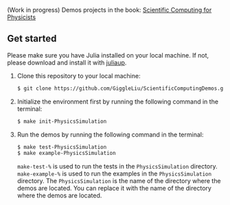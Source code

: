(Work in progress) Demos projects in the book: [Scientific Computing for Physicists](https://book.jinguo-group.science/)

## Get started
Please make sure you have Julia installed on your local machine. If not, please download and install it with [juliaup](https://github.com/JuliaLang/juliaup).

1. Clone this repository to your local machine:
   ```bash
   $ git clone https://github.com/GiggleLiu/ScientificComputingDemos.git
   ```
2. Initialize the environment first by running the following command in the terminal:
   ```bash
   $ make init-PhysicsSimulation
   ```
3. Run the demos by running the following command in the terminal:
   ```bash
   $ make test-PhysicsSimulation
   $ make example-PhysicsSimulation
   ```
   `make-test-%` is used to run the tests in the `PhysicsSimulation` directory. `make-example-%` is used to run the examples in the `PhysicsSimulation` directory. The `PhysicsSimulation` is the name of the directory where the demos are located. You can replace it with the name of the directory where the demos are located.